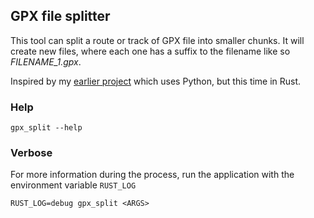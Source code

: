 ## GPX file splitter

This tool can split a route or track of GPX file into smaller chunks. It will create new files, where each one has a suffix to the filename like so _FILENAME_1.gpx_.

Inspired by my [earlier project](https://github.com/mario-s/gpx_split_py) which uses Python, but this time in Rust.

### Help
`gpx_split --help`

### Verbose
For more information during the process, run the application with the environment variable `RUST_LOG`

`RUST_LOG=debug gpx_split <ARGS>`